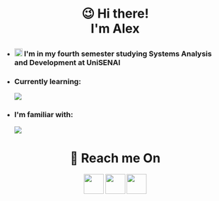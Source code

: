 # <p align="center" font-size="60px">😉 Hi there!</br>I'm Alex</p>

* <h3><img src="https://cdn-icons-png.flaticon.com/512/2702/2702154.png" style="width: 18px; height: auto;"> I'm in my fourth semester studying Systems Analysis and Development at UniSENAI</h3>
* <h3>Currently learning:</h3>
  <a href="https://github.com/Schlup"><img src="https://skillicons.dev/icons?i=react,java,spring,postgres&theme=dark" /></a>
* <h3>I'm familiar with:</h3>
  <a href="https://github.com/Schlup"><img src="https://skillicons.dev/icons?i=html,css,tailwind,js,nodejs,express,mongodb,git&perline=4&theme=dark" /></a>

<h1 align="center">📢 Reach me On</h1>
<div align="center">
  <a href="https://www.linkedin.com/in/alex-schlup-hoffmann-b0288027a/" target="_blank"><img src="https://cdn.icon-icons.com/icons2/3007/PNG/512/linkedin_logo_icon_188449.png" style="width: 45px; height: auto; display: inline-block;"></a>  
  <a href="https://www.instagram.com/alexschluphoff/" target="_blank"><img src="https://cdn.icon-icons.com/icons2/3007/PNG/512/instagram_logo_icon_188434.png" style="width: 45px; height: auto; display: inline-block;"></a>
  <a href="mailto:contasalex25@gmail.com" target="_blank"><img src="https://cdn.icon-icons.com/icons2/3007/PNG/512/google_logo_icon_188457.png" style="width: 45px; height: auto; display: inline-block;"></a>
</div>
